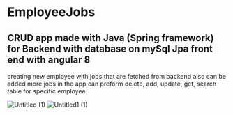 # EmployeeJobs

 ## CRUD app made with Java (Spring framework) for Backend with database on mySql Jpa front end with angular 8 
 creating new employee with jobs that are fetched from backend also can be added more jobs in the app
 can preform  delete, add, update, get, search table for specific employee.

![Untitled (1)](https://user-images.githubusercontent.com/53650114/71983170-dc0dd580-322e-11ea-8950-ed11f881c666.jpg)
![Untitled1 (1)](https://user-images.githubusercontent.com/53650114/71983180-e039f300-322e-11ea-91a0-30ee3188f670.png)

